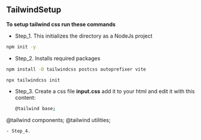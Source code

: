 ## TailwindSetup
**To setup tailwind css run these commands**
- Step_1. This initializes the directory as a NodeJs project
```bash
npm init -y
```
- Step_2. Installs required packages
```bash
npm install -D tailwindcss postcss autoprefixer vite
```
```bash
npx tailwindcss init
```
- Step_3. Create a css file **input.css** add it to your html and edit it with this content:
  ```bash
  @tailwind base;
 @tailwind components;
 @tailwind utilities;
 ```
- Step_4. 
